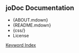 <!-- setting special stuff for use in a frameset -->
<base target="content"/>
<link rel="stylesheet" type="text/css" href="contents.css"/>

<!-- markdown-based, put anything you want -->
<!-- replace {path} to match your project -->
<!-- works with joDoc autolink, so can manually -->
<!-- put keywords from docs directly here, like -->
<!-- "License" below  -->

joDoc Documentation
-------------------

- {ABOUT.mdown}
- {README.mdown}
- {css/}
- License

[Keyword Index](./_index.html)
